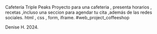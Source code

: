 Cafetería Triple Peaks Proyecto para una cafeteria , presenta horarios , recetas ,incluso una seccion para agendar tu cita ,además de las redes sociales. html , css , form, iframe. #web_project_coffeeshop

Denise H. 2024.
